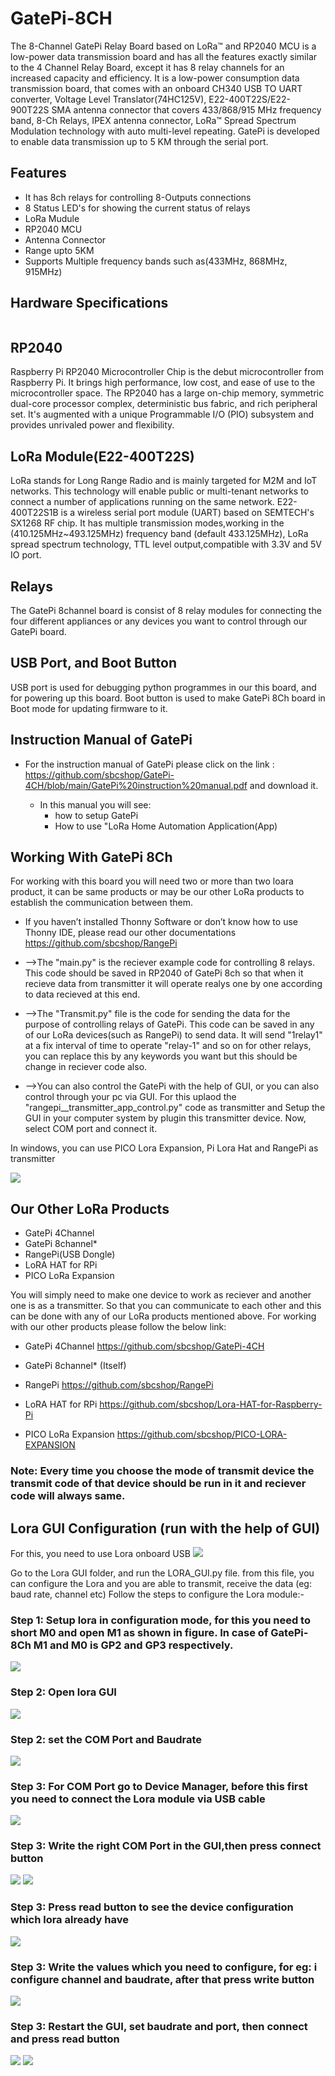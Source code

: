 # GatePi-8CH
The 8-Channel GatePi Relay Board based on LoRa™ and RP2040 MCU is a low-power data transmission board and has all the features exactly similar to the 4 Channel Relay Board, except it has 8 relay channels for an increased capacity and efficiency. It is a low-power consumption data transmission board, that comes with an onboard CH340 USB TO UART converter, Voltage Level Translator(74HC125V), E22-400T22S/E22-900T22S SMA antenna connector that covers 433/868/915 MHz frequency band, 8-Ch Relays, IPEX antenna connector, LoRa™ Spread Spectrum Modulation technology with auto multi-level repeating. GatePi is developed to enable data transmission up to 5 KM through the serial port.

## Features
* It has 8ch relays for controlling 8-Outputs connections
* 8 Status LED's for showing the current status of relays
* LoRa Mudule
* RP2040 MCU
* Antenna Connector 
* Range upto 5KM
* Supports Multiple frequency bands such as(433MHz, 868MHz, 915MHz)

## Hardware Specifications

<img src ="" />

## RP2040
Raspberry Pi RP2040 Microcontroller Chip is the debut microcontroller from Raspberry Pi. It brings high performance, low cost, and ease of use to the microcontroller space. The RP2040 has a large on-chip memory, symmetric dual-core processor complex, deterministic bus fabric, and rich peripheral set. It's augmented with a unique Programmable I/O (PIO) subsystem and provides unrivaled power and flexibility.

## LoRa Module(E22-400T22S)
LoRa stands for Long Range Radio and is mainly targeted for M2M and IoT networks. This technology will enable public or multi-tenant networks to connect a number of applications running on the same network. E22-400T22S1B is a wireless serial port module (UART) based on SEMTECH's SX1268 RF chip. It has multiple transmission modes,working in the (410.125MHz~493.125MHz) frequency band (default 433.125MHz), LoRa spread spectrum technology, TTL level output,compatible with 3.3V and 5V IO port.

## Relays
The GatePi 8channel board is consist of 8 relay modules for connecting the four different appliances or any devices you want to control through our GatePi board.

## USB Port, and Boot Button
USB port is used for debugging python programmes in our this board, and for powering up this board. Boot button is used to make GatePi 8Ch board in Boot mode for updating firmware to it.

## Instruction Manual of GatePi
* For the instruction manual of GatePi please click on the link : https://github.com/sbcshop/GatePi-4CH/blob/main/GatePi%20instruction%20manual.pdf and download it. 

   * In this manual you will see:
      * how to setup GatePi 
      * How to use "LoRa Home Automation Application(App)
      

## Working With GatePi 8Ch

For working with this board you will need two or more than two loara product, it can be same products or may be our other LoRa products to establish the communication between them.
* If you haven’t installed Thonny Software or don’t know how to use Thonny IDE, please read our other documentations https://github.com/sbcshop/RangePi

* -->The "main.py" is the reciever example code for controlling 8 relays. This code should be saved in RP2040 of GatePi 8ch so that when it recieve data from transmitter it will operate realys one by one according to data recieved at this end.

* -->The "Transmit.py" file is the code for sending the data for the purpose of controlling relays of GatePi. This code can be saved in any of our LoRa devices(such as RangePi) to send data. It will send "1relay1" at a fix interval of time to operate "relay-1" and so on for other relays, you can replace this by any keywords you want but this should be change in reciever code also.

* -->You can also control the GatePi with the help of GUI, or you can also control through your pc via GUI. For this uplaod the "rangepi__transmitter_app_control.py" code as transmitter and Setup the GUI in your computer system by plugin this transmitter device. Now, select COM port and connect it.

In windows, you can use PICO Lora Expansion, Pi Lora Hat and RangePi as transmitter

<img src="https://github.com/sbcshop/GatePi/blob/main/images/img7.JPG" />

## Our Other LoRa Products

* GatePi 4Channel
* GatePi 8channel*
* RangePi(USB Dongle)
* LoRA HAT for RPi
* PICO LoRa Expansion

You will simply need to make one device to work as reciever and another one is as a transmitter. So that you can communicate to each other and this can be done with any of our LoRa products mentioned above. For working with our other products please follow the below link:

* GatePi 4Channel
https://github.com/sbcshop/GatePi-4CH

* GatePi 8channel* (Itself)
* RangePi
https://github.com/sbcshop/RangePi
* LoRA HAT for RPi
https://github.com/sbcshop/Lora-HAT-for-Raspberry-Pi
* PICO LoRa Expansion
https://github.com/sbcshop/PICO-LORA-EXPANSION


### Note: Every time you choose the mode of transmit device the transmit code of that device should be run in it and reciever code will always same.

 ## Lora GUI Configuration (run with the help of GUI)
 For this, you need to use Lora onboard USB 
 <img src= "https://github.com/sbcshop/Lora-HAT-for-Raspberry-Pi/blob/main/images/img_18.jpg" />
 
 Go to the Lora GUI folder, and run the LORA_GUI.py file. from this file, you can configure the Lora and you are able to transmit, receive the data  (eg: baud rate, channel etc)
 Follow the steps to configure the Lora module:-

 ### Step 1: Setup lora in configuration mode, for this you need to short M0 and open M1 as shown in figure. In case of GatePi-8Ch M1 and M0 is GP2 and GP3 respectively.
  <img src= "https://github.com/sbcshop/Lora-HAT-for-Raspberry-Pi/blob/main/images/img_16.jpg" />
 
### Step 2: Open lora GUI 
 <img src= "https://github.com/sbcshop/Lora-HAT-for-Raspberry-Pi/blob/main/images/img_1.png" />

### Step 2: set the COM Port and Baudrate
  <img src= "https://github.com/sbcshop/Lora-HAT-for-Raspberry-Pi/blob/main/images/img_2.png" />
 
### Step 3: For COM Port go to Device Manager, before this first you need to connect the Lora module via USB cable 
  <img src= "https://github.com/sbcshop/Lora-HAT-for-Raspberry-Pi/blob/main/images/img_7.png" />
 
### Step 3: Write the right COM Port in the GUI,then press connect button
  <img src= "https://github.com/sbcshop/Lora-HAT-for-Raspberry-Pi/blob/main/images/img_8.png" />
  <img src= "https://github.com/sbcshop/Lora-HAT-for-Raspberry-Pi/blob/main/images/img_9.png" />

### Step 3: Press read button to see the device configuration which lora already have
  <img src= "https://github.com/sbcshop/Lora-HAT-for-Raspberry-Pi/blob/main/images/img__10.png" />
 
### Step 3: Write the values which you need to configure, for eg: i configure channel and baudrate, after that press write button
  <img src= "https://github.com/sbcshop/Lora-HAT-for-Raspberry-Pi/blob/main/images/img_13.png" />
 
### Step 3: Restart the GUI, set baudrate and port, then connect and press read button 
  <img src= "https://github.com/sbcshop/Lora-HAT-for-Raspberry-Pi/blob/main/images/img_14.png" />
  <img src= "https://github.com/sbcshop/Lora-HAT-for-Raspberry-Pi/blob/main/images/img_15.png" />
  
  

